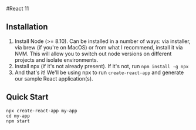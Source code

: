 #React 11

## Installation

1. Install Node (>= 8.10). Can be installed in a number of ways: via installer, via brew (if you're on MacOS) or from what I recommend, install it via NVM. This will allow you to switch out node versions on different projects and isolate environments.
2. Install npx (if it's not already present). If it's not, run `npm install -g npx`
3. And that's it! We'll be using npx to run `create-react-app` and generate our sample React application(s).

## Quick Start

```
npx create-react-app my-app
cd my-app
npm start
```
